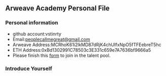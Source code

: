## Arweave Academy Personal File

### Personal information

- github account:vstinrty
- Email:peoplecallmegreat@gmail.com
- Arweave Address:MCRhoK61i2lkMD87dRjK4chUIfxNpO5fTFEebreT5hc
- ETH Address:0xBd1302991C78503c3E331c659e7A7636bf9666a5
- Please finish this [form](https://docs.google.com/forms/d/e/1FAIpQLSfWA5fIIcBgmRppm3jNz5vmf9Mai_QMVil-2pO4r7YKn_Zhtw/viewform?usp=sf_link) to join in the talent pool.

### Introduce Yourself
